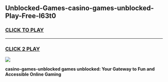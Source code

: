 
## Unblocked-Games-casino-games-unblocked-Play-Free-l63t0
<h3>
<a href="https://premium76.site?title=casino-games-unblocked&ref=22A">CLICK TO PLAY</a></h3>
<hr>

<h3>
<a href="https://premium76.site?title=casino-games-unblocked&ref=22A">CLICK 2 PLAY</a>
  
</h3>

<a href="https://premium76.site?title=casino-games-unblocked&ref=22A"><img src="https://clearcache.store/games.png"></a>


**casino-games-unblocked games unblocked: Your Gateway to Fun and Accessible Online Gaming**
